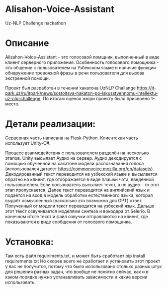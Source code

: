 # Alisahon-Voice-Assistant
Uz-NLP Challenge hackathon 

# Описание

Alisahon-Voice-Assistant - это голосовой помщник, выполненный в виде клиент серверного приложения. Особенность голосового помощника - это общение с пользователем на Узбекском языке и наличие функции обнаружение тревожной фразы в речи пользователя для вызова экстренной помощи. 

Проект был разработан в течении хакатона UzNLP Challange https://it-park.uz/ru/itpark/news/sostoitsya-hakaton-po-iskusstvennomu-intellektu-uz-nlp-challenge. По итогам оценок жюри проекту было присвоено 1-место.

# Детали реализации:

Серверная часть написана на Flask-Python.
Клиентская часть использует Unity-C#.

Процесс взаимодействия с пользователем разделён на несколько этапов.
Unity высылает Аудио на сервер. Аудио декодируется с помощью обученной на хакатоне модели распознавания голоса (использовался датасет https://commonvoice.mozilla.org/en/datasets). Декодированный текст переводится на узбекский языке и высылается обратно на клиент, где отображается в виде плашки чата, введённой пользователем.
Если пользователь высылает текст, а не аудио - то этот этап пропускается.
Далее текст переводится на английский язык и подаётся на вход в модель обработки естественного языка, которая выдаёт осмысленный (насколько это возможно для GPT) ответ.
Полученный от модели текст переводится на узбеский язык. 
Дальше этот текст озвучивается моделями синтеза и вокодера от Selerio.
В конечном итоге текст и файл озвучки отправляются на клиент, где показываются в виде сообщения от голосвого помощника.

# Установка:

Там есть файл requiriments.txt, и может быть сработает
pip install requirements.txt
Но скорее всего не сработает и установить этот проект у вас не получится, потому что было использовано столько разных штук для решения разных задач, что 
вообще не понятно сейчас, как и в каком порядке нужно устанавливать зависимости и какие версии использовать.

